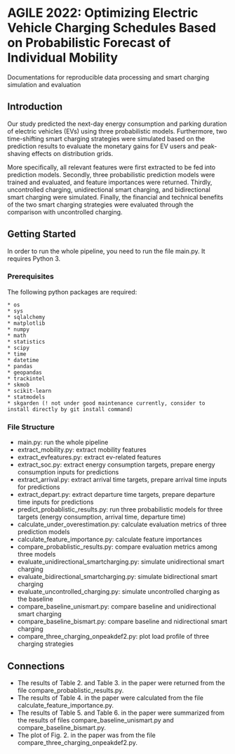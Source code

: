 # AGILE 2022: Optimizing Electric Vehicle Charging Schedules Based on Probabilistic Forecast of Individual Mobility
Documentations for reproducible data processing and smart charging simulation and evaluation

## Introduction
Our study predicted the next-day energy consumption and parking duration of electric vehicles (EVs) using three probabilistic models. Furthermore, two time-shifting smart charging strategies were simulated based on the prediction results to evaluate the monetary gains for EV users and peak-shaving effects on distribution grids.

More specifically, all relevant features were first extracted to be fed into prediction models. Secondly, three probabilistic prediction models were trained and evaluated, and feature importances were returned. Thirdly, uncontrolled charging, unidirectional smart charging, and bidirectional smart charging were simulated. Finally, the financial and technical benefits of the two smart charging strategies were evaluated through the comparison with uncontrolled charging.

## Getting Started

In order to run the whole pipeline, you need to run the file main.py. It requires Python 3.

### Prerequisites

The following python packages are required: 
```
* os
* sys
* sqlalchemy
* matplotlib
* numpy
* math
* statistics
* scipy
* time
* datetime
* pandas
* geopandas
* trackintel
* skmob
* scikit-learn
* statmodels
* skgarden (! not under good maintenance currently, consider to install directly by git install command)
```

### File Structure
   - main.py: run the whole pipeline
   - extract_mobility.py: extract mobility features
   - extract_evfeatures.py: extract ev-related features 
   - extract_soc.py: extract energy consumption targets, prepare energy consumption inputs for predictions
   - extract_arrival.py: extract arrival time targets, prepare arrival time inputs for predictions
   - extract_depart.py: extract departure time targets, prepare departure time inputs for predictions
   - predict_probablistic_results.py: run three probabilistic models for three targets (energy consumption, arrival time, departure time)
   - calculate_under_overestimation.py: calculate evaluation metrics of three prediction models
   - calculate_feature_importance.py: calculate feature importances
   - compare_probablistic_results.py: compare evaluation metrics among three models
   - evaluate_unidirectional_smartcharging.py: simulate unidirectional smart charging
   - evaluate_bidirectional_smartcharging.py: simulate bidirectional smart charging
   - evaluate_uncontrolled_charging.py: simulate uncontrolled charging as the baseline
   - compare_baseline_unismart.py: compare baseline and unidirectional smart charging
   - compare_baseline_bismart.py: compare baseline and nidirectional smart charging
   - compare_three_charging_onpeakdef2.py: plot load profile of three charging strategies

## Connections
   - The results of Table 2. and Table 3. in the paper were returned from the file compare_probablistic_results.py. 
   - The results of Table 4. in the paper were calculated from the file calculate_feature_importance.py. 
   - The results of Table 5. and Table 6. in the paper were summarized from the results of files compare_baseline_unismart.py and compare_baseline_bismart.py. 
   - The plot of Fig. 2. in the paper was from the file compare_three_charging_onpeakdef2.py.
